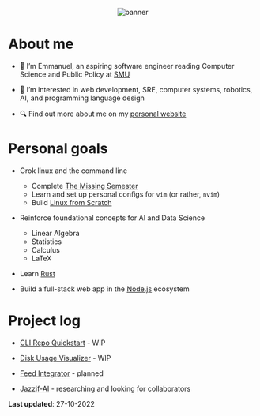 <p align="center">
  <img alt="banner" src="https://user-images.githubusercontent.com/45187465/189823863-3fcd9393-263c-44ea-b87b-168c16460fd4.png">
</p>

# About me
- 👋 I’m Emmanuel, an aspiring software engineer reading Computer Science and Public Policy at [SMU](https://smu.edu.sg)

- 👀 I’m interested in web development, SRE, computer systems, robotics, AI, and programming language design

- 🔍 Find out more about me on my [personal website](https://emmaneugene.github.io)

# Personal goals

- Grok linux and the command line 
   - Complete [The Missing Semester](https://missing.csail.mit.edu/)
   - Learn and set up personal configs for `vim` (or rather, `nvim`)  
   - Build [Linux from Scratch](https://www.linuxfromscratch.org/)

- Reinforce foundational concepts for AI and Data Science 
   - Linear Algebra
   - Statistics
   - Calculus
   - LaTeX
  
- Learn [Rust](https://doc.rust-lang.org/book/)

- Build a full-stack web app in the [Node.js](https://nodejs.org/en/) ecosystem

# Project log

- [CLI Repo Quickstart](https://github.com/emmaneugene/cli-repo-quickstart) - WIP

- [Disk Usage Visualizer](https://github.com/emmaneugene/disk-usage-visualizer) - WIP

- [Feed Integrator](https://github.com/emmaneugene/feed-integrator) - planned

- [Jazzif-AI](https://github.com/emmaneugene/Jazzif-AI) - researching and looking for collaborators

**Last updated**: 27-10-2022

<!---
emmaneugene/emmaneugene is a ✨ special ✨ repository because its `README.md` (this file) appears on your GitHub profile.
You can click the Preview link to take a look at your changes.
--->
